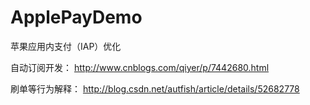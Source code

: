 # ApplePayDemo
苹果应用内支付（IAP）优化

自动订阅开发：
http://www.cnblogs.com/qiyer/p/7442680.html

刷单等行为解释：
http://blog.csdn.net/autfish/article/details/52682778
